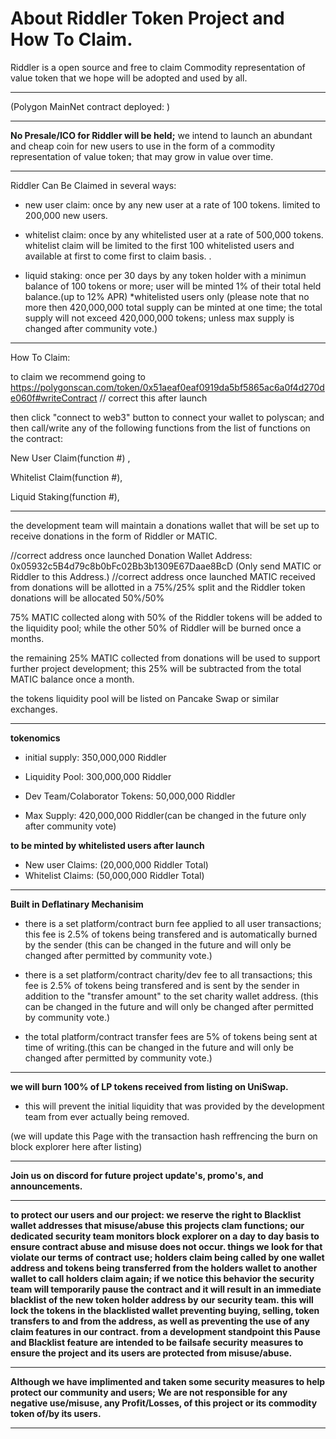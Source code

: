 # About Riddler Token Project and How To Claim.

Riddler is a open source and free to claim Commodity representation of value token that we hope will be adopted and used by all.

***

(Polygon MainNet contract deployed: )

***

**No Presale/ICO for Riddler will be held;** we intend to launch an abundant and cheap coin for new users to use in the form of a commodity representation of value token; that may grow in value over time.

***

Riddler Can Be Claimed in several ways:

- new user claim: once by any new user at a rate of 100 tokens. limited to 200,000 new users.
  
- whitelist claim: once by any whitelisted user at a rate of 500,000 tokens. whitelist claim will be limited to the first 100 whitelisted users and available at first to come first to claim basis. .

- liquid staking: once per 30 days by any token holder with a minimun balance of 100 tokens or more; user will be minted 1% of their total held balance.(up to 12% APR) *whitelisted users only (please note that no more then 420,000,000 total supply can be minted at one time; the total supply will not exceed 420,000,000 tokens; unless max supply is changed after community vote.)

***

How To Claim:

to claim we recommend going to https://polygonscan.com/token/0x51aeaf0eaf0919da5bf5865ac6a0f4d270de060f#writeContract // correct this after launch

then click "connect to web3" button to connect your wallet to polyscan; and then call/write any of the following functions from the list of functions on the contract:

New User Claim(function #) ,

Whitelist Claim(function #),

Liquid Staking(function #),

***

the development team will maintain a donations wallet that will be set up to receive donations in the form of Riddler or MATIC.

//correct address once launched Donation Wallet Address: 0x05932c5B4d79c8b0bFc02Bb3b1309E67Daae8BcD (Only send MATIC or Riddler to this Address.) //correct address once launched
MATIC received from donations will be allotted in a 75%/25% split and the Riddler token donations will be allocated 50%/50%

75% MATIC collected along with 50% of the Riddler tokens will be added to the liquidity pool; while the other 50% of Riddler will be burned once a months.

the remaining 25% MATIC collected from donations will be used to support further project development; this 25% will be subtracted from the total MATIC balance once a month.

the tokens liquidity pool will be listed on Pancake Swap or similar exchanges.

***

**tokenomics**

- initial supply: 350,000,000 Riddler

- Liquidity Pool: 300,000,000 Riddler

- Dev Team/Colaborator Tokens: 50,000,000 Riddler

- Max Supply: 420,000,000 Riddler(can be changed in the future only after community vote)

**to be minted by whitelisted users after launch**
- New user Claims: (20,000,000 Riddler Total)
- Whitelist Claims: (50,000,000 Riddler Total)

***

**Built in Deflatinary Mechanisim**

- there is a set platform/contract burn fee applied to all user transactions; this fee is 2.5% of tokens being transfered and is automatically burned by the sender (this can be changed in the future and will only be changed after permitted by community vote.)

- there is a set platform/contract charity/dev fee to all transactions; this fee is 2.5% of tokens being transfered and is sent by the sender in addition to the "transfer amount" to the set charity wallet address. (this can be changed in the future and will only be changed after permitted by community vote.)

- the total platform/contract transfer fees are 5% of tokens being sent at time of writing.(this can be changed in the future and will only be changed after permitted by community vote.)

***

**we will burn 100% of LP tokens received from listing on UniSwap.**

- this will prevent the initial liquidity that was provided by the development team from ever actually being removed.
  
(we will update this Page with the transaction hash reffrencing the burn on block explorer here after listing)

***

**Join us on discord for future project update's, promo's, and announcements.**

***

**to protect our users and our project: we reserve the right to Blacklist wallet addresses that misuse/abuse this projects clam functions; our dedicated security team monitors block explorer on a day to day basis to ensure contract abuse and misuse does not occur. things we look for that violate our terms of contract** **use; holders claim being called by one wallet address and tokens being transferred from the holders wallet to another wallet to call holders claim again; if we notice this behavior the security team will temporarily pause the contract and it will result in an immediate blacklist of the new token holder address by** **our security team. this will lock the tokens in the blacklisted wallet preventing buying, selling, token transfers to and from the address, as well as preventing the use of any claim features in our contract. from a development standpoint this Pause and Blacklist feature are intended to be failsafe security** **measures to ensure the project and its users are protected from misuse/abuse.**

***

**Although we have implimented and taken some security measures to help protect our community and users; We are not responsible for any negative use/misuse, any Profit/Losses, of this project or its commodity token of/by its users.**

***
